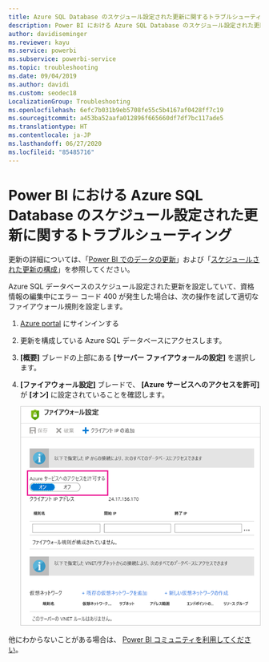 ```yaml
---
title: Azure SQL Database のスケジュール設定された更新に関するトラブルシューティング
description: Power BI における Azure SQL Database のスケジュール設定された更新に関するトラブルシューティング
author: davidiseminger
ms.reviewer: kayu
ms.service: powerbi
ms.subservice: powerbi-service
ms.topic: troubleshooting
ms.date: 09/04/2019
ms.author: davidi
ms.custom: seodec18
LocalizationGroup: Troubleshooting
ms.openlocfilehash: 6efc7b031b9eb5708fe55c5b4167af0428ff7c19
ms.sourcegitcommit: a453ba52aafa012896f665660df7df7bc117ade5
ms.translationtype: HT
ms.contentlocale: ja-JP
ms.lasthandoff: 06/27/2020
ms.locfileid: "85485716"
---
```

# <a name="troubleshooting-scheduled-refresh-for-azure-sql-databases-in-power-bi"></a>Power BI における Azure SQL Database のスケジュール設定された更新に関するトラブルシューティング

更新の詳細については、「[Power BI でのデータの更新](refresh-data.md)」および「[スケジュールされた更新の構成](refresh-scheduled-refresh.md)」を参照してください。

Azure SQL データベースのスケジュール設定された更新を設定していて、資格情報の編集中にエラー コード 400 が発生した場合は、次の操作を試して適切なファイアウォール規則を設定します。

1. [Azure portal](https://portal.azure.com) にサインインする

1. 更新を構成している Azure SQL データベースにアクセスします。

1. **[概要]** ブレードの上部にある **[サーバー ファイアウォールの設定]** を選択します。

1. **[ファイアウォール設定]** ブレードで、 **[Azure サービスへのアクセスを許可]** が **[オン]** に設定されていることを確認します。

    ![Azure で使用できるサービス](media/service-admin-troubleshooting-scheduled-refresh-azure-sql-databases/azurerefresh.png)  

他にわからないことがある場合は、 [Power BI コミュニティを利用してください](https://community.powerbi.com/)。
